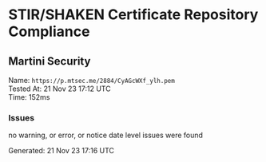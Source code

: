 # STIR/SHAKEN Certificate Repository Compliance

## Martini Security

Name: `https://p.mtsec.me/2884/CyAGcWXf_ylh.pem`\
Tested At: 21 Nov 23 17:12 UTC\
Time: 152ms

### Issues

no warning, or error, or notice date level issues were found

Generated: 21 Nov 23 17:16 UTC